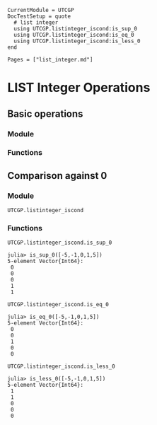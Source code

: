 

```@meta
CurrentModule = UTCGP
DocTestSetup = quote
  # list integer
  using UTCGP.listinteger_iscond:is_sup_0
  using UTCGP.listinteger_iscond:is_eq_0
  using UTCGP.listinteger_iscond:is_less_0
end
```

```@contents
Pages = ["list_integer.md"]
```

# LIST Integer Operations

## Basic operations 

### Module 

### Functions 


## Comparison against 0

### Module
```@docs
UTCGP.listinteger_iscond
```

### Functions

```@docs
UTCGP.listinteger_iscond.is_sup_0
```
```jldoctest
julia> is_sup_0([-5,-1,0,1,5])
5-element Vector{Int64}:
 0
 0
 0
 1
 1
```
```@docs
UTCGP.listinteger_iscond.is_eq_0
```
```jldoctest
julia> is_eq_0([-5,-1,0,1,5])
5-element Vector{Int64}:
 0
 0
 1
 0
 0
```
```@docs
UTCGP.listinteger_iscond.is_less_0
```
```jldoctest
julia> is_less_0([-5,-1,0,1,5])
5-element Vector{Int64}:
 1
 1
 0
 0
 0
```

